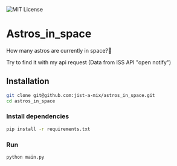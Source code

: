 
![MIT License](https://img.shields.io/badge/Python-3.10.6-blue)


# Astros_in_space

How many astros are currently in space?:rocket:

Try to find it with my api request (Data from ISS API "open notify")


## Installation

```bash
git clone git@github.com:jist-a-mix/astros_in_space.git
cd astros_in_space
```

### Install dependencies

```bash
pip install -r requirements.txt
```

### Run
```bash
python main.py
```

